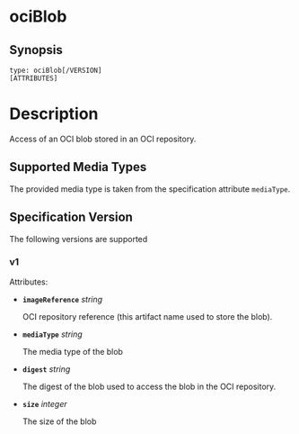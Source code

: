 # ociBlob

## Synopsis
```
type: ociBlob[/VERSION]
[ATTRIBUTES]
```

# Description
Access of an OCI blob stored in an OCI repository.

## Supported Media Types

The provided media type is taken from the specification attribute `mediaType`.

## Specification Version

The following versions are supported

### v1

Attributes:

- **`imageReference`** *string*

  OCI repository reference (this artifact name used to store the blob).

- **`mediaType`** *string*

  The media type of the blob

- **`digest`** *string*

  The digest of the blob used to access the blob in the OCI repository.

- **`size`** *integer*

  The size of the blob